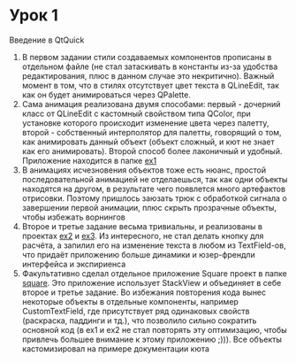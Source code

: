 # Урок 1
Введение в QtQuick

1. В первом задании стили создаваемых компонентов прописаны в отдельном файле (не стал затаскивать в константы из-за удобства редактирования, плюс в данном случае это некритично). Важный момент в том, что в стилях отсутствует цвет текста в QLineEdit, так как он будет анимироваться через QPalette.  
2. Сама анимация реализована двумя способами: первый - дочерний класс от QLineEdit с кастомный свойством типа QColor, при установке которого происходит изменение цвета через палетту, второй - собственный интерполятор для палетты, говорящий о том, как анимировать данный объект (объект сложный, и кют не знает как его анимировать). Второй способ более лаконичный и удобный. Приложение находится в папке [ex1](https://github.com/bazyak/qml/tree/qml01/qml01/ex1)  
3. В анимациях исчезновения объектов тоже есть нюанс, простой последовательной анимацией не отделаешься, так как одни объекты находятся на другом, в результате чего появлется много артефактов отрисовки. Поэтому пришлось заюзать трюк с обработкой сигнала о завершении первой анимации, плюс скрыть прозрачные объекты, чтобы избежать ворнингов  
4. Второе и третье задание весьма тривиальны, и реализованы в проектах [ex2](https://github.com/bazyak/qml/tree/qml01/qml01/ex2) и [ex3](https://github.com/bazyak/qml/tree/qml01/qml01/ex3). Из интересного, не стал делать кнопку для расчёта, а запилил его на изменение текста в любом из TextField-ов, что придаёт приложению больше динамики и юзер-френдли интерфейса и экспириенса  
5. Факультативно сделал отдельное приложение Square проект в папке [square](https://github.com/bazyak/qml/tree/qml01/qml01/square). Это приложение использует StackView и объединяет в себе второе и третье задание. Во избежания повторения кода вынес некоторые объекты в отдельные компоненты, например CustomTextField, где присутствует ряд одинаковых свойств (раскраска, паддинги и тд.), что позволило сильно сократить основной код (в ex1 и ex2 не стал повторять эту оптимизацию, чтобы привлечь большее внимание к этому приложению ;))). Все объекты кастомизировал на примере документации кюта
